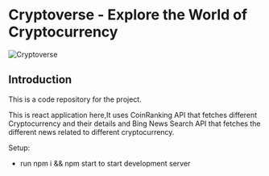 # Cryptoverse - Explore the World of Cryptocurrency

![Cryptoverse](https://i.ibb.co/8gh5Jc8/image.png)

## Introduction
This is a code repository for the project. 

This is react application here,It uses  CoinRanking API that fetches different Cryptocurrency and their details and Bing News Search API that fetches the different news related to different cryptocurrency.


Setup:
- run npm i && npm start to start development server

